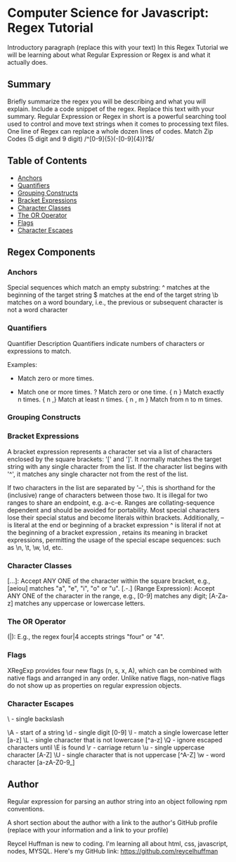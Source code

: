# Computer Science for Javascript: Regex Tutorial 

Introductory paragraph (replace this with your text)
In this Regex Tutorial we will be learning about what Regular Expression or Regex is and what it actually does.  

## Summary

Briefly summarize the regex you will be describing and what you will explain. Include a code snippet of the regex. Replace this text with your summary.
Regular Expression or Regex in short is a powerful searching tool used to control and move text strings when it comes to processing text files. One line of Regex can replace a whole dozen lines of codes. 
Match Zip Codes (5 digit and 9 digit)
/^[0-9]{5}(-[0-9]{4})?$/
## Table of Contents

- [Anchors](#anchors)
- [Quantifiers](#quantifiers)
- [Grouping Constructs](#grouping-constructs)
- [Bracket Expressions](#bracket-expressions)
- [Character Classes](#character-classes)
- [The OR Operator](#the-or-operator)
- [Flags](#flags)
- [Character Escapes](#character-escapes)

## Regex Components

### Anchors
Special sequences which match an empty substring:
^ matches at the beginning of the target string
$ matches at the end of the target string
\b matches on a word boundary, i.e., the previous or subsequent character is not a word character
### Quantifiers
Quantifier	Description
Quantifiers indicate numbers of characters or expressions to match.

Examples: 

*	Match zero or more times.
+	Match one or more times.
?	Match zero or one time.
{ n }	Match exactly n times.
{ n ,}	Match at least n times.
{ n , m }	Match from n to m times.
### Grouping Constructs

### Bracket Expressions
A bracket expression represents a character set via a list of characters enclosed by the square brackets: '[' and ']'. It normally matches the target string with any single character from the list. 
If the character list begins with '^', it matches any single character not from the rest of the list.

If two characters in the list are separated by '–', this is shorthand for the (inclusive) range of characters between those two. It is illegal for two ranges to share an endpoint, e.g. a-c-e. Ranges are collating-sequence dependent and should be avoided for portability.
Most special characters lose their special status and become literals within brackets. Additionally,
– is literal at the end or beginning of a bracket expression
^ is literal if not at the beginning of a bracket expression
\, retains its meaning in bracket expressions, permitting the usage of the special escape sequences: such as \n, \t, \w, \d, etc.
### Character Classes
[...]: Accept ANY ONE of the character within the square bracket, e.g., [aeiou] matches "a", "e", "i", "o" or "u".
[.-.] (Range Expression): Accept ANY ONE of the character in the range, e.g., [0-9] matches any digit; [A-Za-z] matches any uppercase or lowercase letters.
[^...]: NOT ONE of the character, e.g., [^0-9] matches any non-digit.
Only these four characters require escape sequence inside the bracket list: ^, -, ], \.

### The OR Operator
 (|): E.g., the regex four|4 accepts strings "four" or "4".
### Flags
XRegExp provides four new flags (n, s, x, A), which can be combined with native flags and arranged in any order. Unlike native flags, non-native flags do not show up as properties on regular expression objects. 
### Character Escapes
\\ - single backslash

\A - start of a string
\d - single digit [0-9]
\l - match a single lowercase letter [a-z]
\L - single character that is not lowercase [^a-z]
\Q - ignore escaped characters until 
\E is found
\r - carriage return
\u - single uppercase character [A-Z]
\U - single character that is not uppercase [^A-Z]
\w - word character [a-zA-Z0-9_] 

## Author
Regular expression for parsing an author string into an object following npm conventions.

A short section about the author with a link to the author's GitHub profile (replace with your information and a link to your profile)

Reycel Huffman is new to coding. I'm learning all about html, css, javascript, nodes, MYSQL. 
Here's my GitHub link:
https://github.com/reycelhuffman

